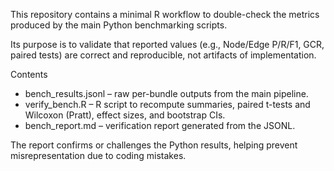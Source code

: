 This repository contains a minimal R workflow to double-check the metrics produced by the main Python benchmarking scripts.

Its purpose is to validate that reported values (e.g., Node/Edge P/R/F1, GCR, paired tests) are correct and reproducible, not artifacts of implementation.

Contents

- bench_results.jsonl – raw per-bundle outputs from the main pipeline.
- verify_bench.R – R script to recompute summaries, paired t-tests and Wilcoxon (Pratt), effect sizes, and bootstrap CIs.
- bench_report.md – verification report generated from the JSONL.

The report confirms or challenges the Python results, helping prevent misrepresentation due to coding mistakes.
